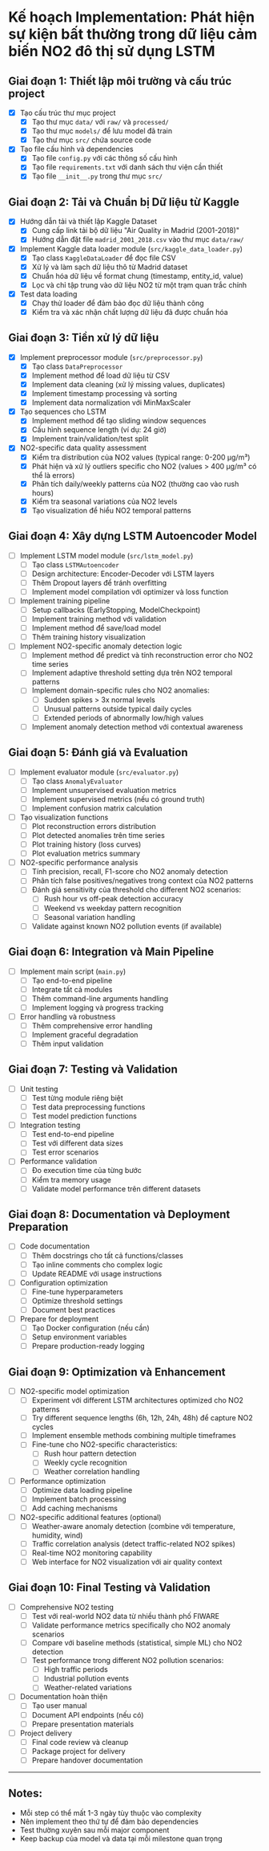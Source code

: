 # Kế hoạch Implementation: Phát hiện sự kiện bất thường trong dữ liệu cảm biến NO2 đô thị sử dụng LSTM

## Giai đoạn 1: Thiết lập môi trường và cấu trúc project

- [x] Tạo cấu trúc thư mục project
  - [x] Tạo thư mục `data/` với `raw/` và `processed/`
  - [x] Tạo thư mục `models/` để lưu model đã train
  - [x] Tạo thư mục `src/` chứa source code

- [x] Tạo file cấu hình và dependencies
  - [x] Tạo file `config.py` với các thông số cấu hình
  - [x] Tạo file `requirements.txt` với danh sách thư viện cần thiết
  - [x] Tạo file `__init__.py` trong thư mục `src/`

## Giai đoạn 2: Tải và Chuẩn bị Dữ liệu từ Kaggle

- [x] Hướng dẫn tải và thiết lập Kaggle Dataset
  - [x] Cung cấp link tải bộ dữ liệu "Air Quality in Madrid (2001-2018)"
  - [x] Hướng dẫn đặt file `madrid_2001_2018.csv` vào thư mục `data/raw/`

- [x] Implement Kaggle data loader module (`src/kaggle_data_loader.py`)
  - [x] Tạo class `KaggleDataLoader` để đọc file CSV
  - [x] Xử lý và làm sạch dữ liệu thô từ Madrid dataset
  - [x] Chuẩn hóa dữ liệu về format chung (timestamp, entity_id, value)
  - [x] Lọc và chỉ tập trung vào dữ liệu NO2 từ một trạm quan trắc chính

- [x] Test data loading
  - [x] Chạy thử loader để đảm bảo đọc dữ liệu thành công
  - [x] Kiểm tra và xác nhận chất lượng dữ liệu đã được chuẩn hóa

## Giai đoạn 3: Tiền xử lý dữ liệu

- [x] Implement preprocessor module (`src/preprocessor.py`)
  - [x] Tạo class `DataPreprocessor`
  - [x] Implement method để load dữ liệu từ CSV
  - [x] Implement data cleaning (xử lý missing values, duplicates)
  - [x] Implement timestamp processing và sorting
  - [x] Implement data normalization với MinMaxScaler

- [x] Tạo sequences cho LSTM
  - [x] Implement method để tạo sliding window sequences
  - [x] Cấu hình sequence length (ví dụ: 24 giờ)
  - [x] Implement train/validation/test split

- [x] NO2-specific data quality assessment
  - [x] Kiểm tra distribution của NO2 values (typical range: 0-200 μg/m³)
  - [x] Phát hiện và xử lý outliers specific cho NO2 (values > 400 μg/m³ có thể là errors)
  - [x] Phân tích daily/weekly patterns của NO2 (thường cao vào rush hours)
  - [x] Kiểm tra seasonal variations của NO2 levels
  - [x] Tạo visualization để hiểu NO2 temporal patterns

## Giai đoạn 4: Xây dựng LSTM Autoencoder Model

- [ ] Implement LSTM model module (`src/lstm_model.py`)
  - [ ] Tạo class `LSTMAutoencoder`
  - [ ] Design architecture: Encoder-Decoder với LSTM layers
  - [ ] Thêm Dropout layers để tránh overfitting
  - [ ] Implement model compilation với optimizer và loss function

- [ ] Implement training pipeline
  - [ ] Setup callbacks (EarlyStopping, ModelCheckpoint)
  - [ ] Implement training method với validation
  - [ ] Implement method để save/load model
  - [ ] Thêm training history visualization

- [ ] Implement NO2-specific anomaly detection logic
  - [ ] Implement method để predict và tính reconstruction error cho NO2 time series
  - [ ] Implement adaptive threshold setting dựa trên NO2 temporal patterns
  - [ ] Implement domain-specific rules cho NO2 anomalies:
    - [ ] Sudden spikes > 3x normal levels
    - [ ] Unusual patterns outside typical daily cycles
    - [ ] Extended periods of abnormally low/high values
  - [ ] Implement anomaly detection method với contextual awareness

## Giai đoạn 5: Đánh giá và Evaluation

- [ ] Implement evaluator module (`src/evaluator.py`)
  - [ ] Tạo class `AnomalyEvaluator`
  - [ ] Implement unsupervised evaluation metrics
  - [ ] Implement supervised metrics (nếu có ground truth)
  - [ ] Implement confusion matrix calculation

- [ ] Tạo visualization functions
  - [ ] Plot reconstruction errors distribution
  - [ ] Plot detected anomalies trên time series
  - [ ] Plot training history (loss curves)
  - [ ] Plot evaluation metrics summary

- [ ] NO2-specific performance analysis
  - [ ] Tính precision, recall, F1-score cho NO2 anomaly detection
  - [ ] Phân tích false positives/negatives trong context của NO2 patterns
  - [ ] Đánh giá sensitivity của threshold cho different NO2 scenarios:
    - [ ] Rush hour vs off-peak detection accuracy
    - [ ] Weekend vs weekday pattern recognition
    - [ ] Seasonal variation handling
  - [ ] Validate against known NO2 pollution events (if available)

## Giai đoạn 6: Integration và Main Pipeline

- [ ] Implement main script (`main.py`)
  - [ ] Tạo end-to-end pipeline
  - [ ] Integrate tất cả modules
  - [ ] Thêm command-line arguments handling
  - [ ] Implement logging và progress tracking

- [ ] Error handling và robustness
  - [ ] Thêm comprehensive error handling
  - [ ] Implement graceful degradation
  - [ ] Thêm input validation

## Giai đoạn 7: Testing và Validation

- [ ] Unit testing
  - [ ] Test từng module riêng biệt
  - [ ] Test data preprocessing functions
  - [ ] Test model prediction functions

- [ ] Integration testing
  - [ ] Test end-to-end pipeline
  - [ ] Test với different data sizes
  - [ ] Test error scenarios

- [ ] Performance validation
  - [ ] Đo execution time của từng bước
  - [ ] Kiểm tra memory usage
  - [ ] Validate model performance trên different datasets

## Giai đoạn 8: Documentation và Deployment Preparation

- [ ] Code documentation
  - [ ] Thêm docstrings cho tất cả functions/classes
  - [ ] Tạo inline comments cho complex logic
  - [ ] Update README với usage instructions

- [ ] Configuration optimization
  - [ ] Fine-tune hyperparameters
  - [ ] Optimize threshold settings
  - [ ] Document best practices

- [ ] Prepare for deployment
  - [ ] Tạo Docker configuration (nếu cần)
  - [ ] Setup environment variables
  - [ ] Prepare production-ready logging

## Giai đoạn 9: Optimization và Enhancement

- [ ] NO2-specific model optimization
  - [ ] Experiment với different LSTM architectures optimized cho NO2 patterns
  - [ ] Try different sequence lengths (6h, 12h, 24h, 48h) để capture NO2 cycles
  - [ ] Implement ensemble methods combining multiple timeframes
  - [ ] Fine-tune cho NO2-specific characteristics:
    - [ ] Rush hour pattern detection
    - [ ] Weekly cycle recognition  
    - [ ] Weather correlation handling

- [ ] Performance optimization
  - [ ] Optimize data loading pipeline
  - [ ] Implement batch processing
  - [ ] Add caching mechanisms

- [ ] NO2-specific additional features (optional)
  - [ ] Weather-aware anomaly detection (combine với temperature, humidity, wind)
  - [ ] Traffic correlation analysis (detect traffic-related NO2 spikes)
  - [ ] Real-time NO2 monitoring capability
  - [ ] Web interface for NO2 visualization với air quality context

## Giai đoạn 10: Final Testing và Validation

- [ ] Comprehensive NO2 testing
  - [ ] Test với real-world NO2 data từ nhiều thành phố FIWARE
  - [ ] Validate performance metrics specifically cho NO2 anomaly scenarios
  - [ ] Compare với baseline methods (statistical, simple ML) cho NO2 detection
  - [ ] Test performance trong different NO2 pollution scenarios:
    - [ ] High traffic periods
    - [ ] Industrial pollution events  
    - [ ] Weather-related variations

- [ ] Documentation hoàn thiện
  - [ ] Tạo user manual
  - [ ] Document API endpoints (nếu có)
  - [ ] Prepare presentation materials

- [ ] Project delivery
  - [ ] Final code review và cleanup
  - [ ] Package project for delivery
  - [ ] Prepare handover documentation

---

## Notes:
- Mỗi step có thể mất 1-3 ngày tùy thuộc vào complexity
- Nên implement theo thứ tự để đảm bảo dependencies
- Test thường xuyên sau mỗi major component
- Keep backup của model và data tại mỗi milestone quan trọng
